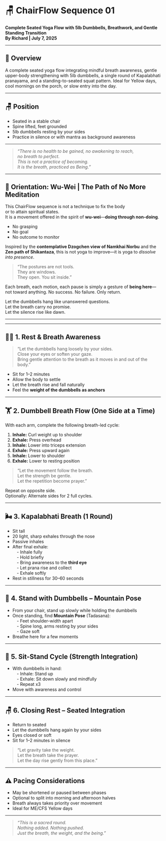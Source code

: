# 🪑 ChairFlow Sequence 01  
**Complete Seated Yoga Flow with 5lb Dumbbells, Breathwork, and Gentle Standing Transition**  
**By Richard | July 7, 2025**

---

## 🔹 Overview

A complete seated yoga flow integrating mindful breath awareness, gentle upper-body strengthening with 5lb dumbbells, a single round of Kapalabhati pranayama, and a standing-to-seated squat pattern. Ideal for Yellow days, cool mornings on the porch, or slow entry into the day.

---

## 🪑 Position

- Seated in a stable chair  
- Spine lifted, feet grounded  
- 5lb dumbbells resting by your sides  
- Practice in silence or with mantra as background awareness

---

> *“There is no health to be gained, no awakening to reach,  
no breath to perfect.  
This is not a practice of becoming.  
It is the breath, practiced as Being.”*

---

## 🌿 Orientation: Wu-Wei | The Path of No More Meditation

This ChairFlow sequence is not a technique to fix the body  
or to attain spiritual states.  
It is a movement offered in the spirit of **wu-wei**—**doing through non-doing**.

- No grasping  
- No goal  
- No outcome to monitor

Inspired by the **contemplative Dzogchen view of Namkhai Norbu** and the **Zen path of Shikantaza**, this is not yoga to improve—it is yoga to *dissolve into presence*.

> “The postures are not tools.  
They are windows.  
They open. You sit inside.”

Each breath, each motion, each pause is simply a gesture of **being here**—not toward anything. No success. No failure. Only return.

Let the dumbbells hang like unanswered questions.  
Let the breath carry no promise.  
Let the silence rise like dawn.

---
---

## 🧘‍♂️ 1. Rest & Breath Awareness

> “Let the dumbbells hang loosely by your sides.  
Close your eyes or soften your gaze.  
Bring gentle attention to the breath as it moves in and out of the body.”

- Sit for 1–2 minutes  
- Allow the body to settle  
- Let the breath rise and fall naturally  
- Feel the **weight of the dumbbells as anchors**

---

## 🏋️ 2. Dumbbell Breath Flow (One Side at a Time)

With each arm, complete the following breath-led cycle:

1. **Inhale:** Curl weight up to shoulder  
2. **Exhale:** Press overhead  
3. **Inhale:** Lower into triceps extension  
4. **Exhale:** Press upward again  
5. **Inhale:** Lower to shoulder  
6. **Exhale:** Lower to resting position

> “Let the movement follow the breath.  
Let the strength be gentle.  
Let the repetition become prayer.”

Repeat on opposite side.  
Optionally: Alternate sides for 2 full cycles.

---

## 🌬️ 3. Kapalabhati Breath (1 Round)

- Sit tall  
- 20 light, sharp exhales through the nose  
- Passive inhales  
- After final exhale:  
 - Inhale fully  
 - Hold briefly  
 - Bring awareness to the **third eye**  
 - Let prana rise and collect  
 - Exhale softly  
- Rest in stillness for 30–60 seconds

---

## 🧍 4. Stand with Dumbbells – Mountain Pose

- From your chair, stand up slowly while holding the dumbbells  
- Once standing, find **Mountain Pose** (Tadasana):  
 - Feet shoulder-width apart  
 - Spine long, arms resting by your sides  
 - Gaze soft  
- Breathe here for a few moments

---

## 🔁 5. Sit-Stand Cycle (Strength Integration)

- With dumbbells in hand:  
 - Inhale: Stand up  
 - Exhale: Sit down slowly and mindfully  
 - Repeat x3  
- Move with awareness and control

---

## 🪑 6. Closing Rest – Seated Integration

- Return to seated  
- Let the dumbbells hang again by your sides  
- Eyes closed or soft  
- Sit for 1–2 minutes in silence

> “Let gravity take the weight.  
Let the breath take the prayer.  
Let the day rise gently from this place.”

---

## ⚠️ Pacing Considerations

- May be shortened or paused between phases  
- Optional to split into morning and afternoon halves  
- Breath always takes priority over movement  
- Ideal for ME/CFS Yellow days

---

> *“This is a sacred round.  
Nothing added. Nothing pushed.  
Just the breath, the weight, and the being.”*
